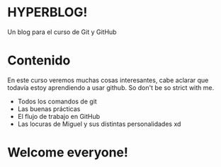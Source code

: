 # HYPERBLOG!
Un blog para el curso de Git y GitHub

# Contenido
En este curso veremos muchas cosas interesantes, cabe aclarar que todavía estoy aprendiendo a usar github. So don't be so strict with me.

- Todos los comandos de git
- Las buenas prácticas
- El flujo de trabajo en GitHub
- Las locuras de Miguel y sus distintas personalidades xd

# Welcome everyone!
